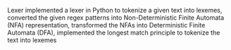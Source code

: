 L e x e r 
 
 
implemented a lexer in Python to tokenize a given text into lexemes, converted the given regex patterns into Non-Deterministic Finite Automata (NFA) representation,  transformed the NFAs into Deterministic Finite Automata (DFA), implemented the longest match principle to tokenize the text into lexemes
